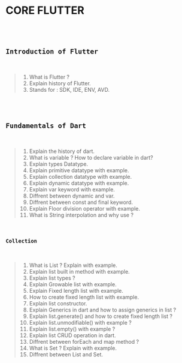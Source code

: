 # CORE FLUTTER

<br><br>

## `Introduction of Flutter`

<br>

> 1. What is Flutter ?
> 2. Explain history of Flutter.
> 3. Stands for : SDK, IDE, ENV, AVD.   

<br><br>

## `Fundamentals of Dart`

<br>

> 1. Explain the history of dart.
> 2. What is variable ? How to declare variable in dart?
> 3. Explain types Datatype.
> 4. Explain primitive datatype with example.
> 5. Explain collection datatype with example.
> 6. Explain dynamic datatype with example.
> 7. Explain var keyword with example.
> 8. Diffrent between dynamic and var.
> 9. Diffrent between const and final keyword.
> 10. Explain Floor division operator with example.
> 11. What is String interpolation and why use ?

<br>

### `Collection`

<br>

> 1. What is List ? Explain with example.
> 2. Explain list built in method with example.
> 3. Explain list types ?
> 4. Explain Growable list with example.
> 5. Explain Fixed length list with example.
> 6. How to create fixed length list with example.
> 7. Explain list constructor.
> 8. Explain Generics in dart and how to assign generics in list ?
> 9. Explain list.generate() and how to create fixed length list ?
> 10. Explain list.unmodifiable() with example ?
> 11. Explain list.empty() with example ?
> 12. Explain list CRUD operation in dart.
> 13. Diffrent between forEach and map method ?
> 14. What is Set ? Explain with example.
> 15. Diffrent between List and Set. 


